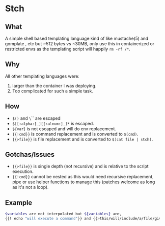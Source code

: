 # Stch

## What

A simple shell based templating language kind of like mustache(5) and gomplate , etc but ~512 bytes vs ~30MB, only use this in containerized or restricted envs as the templating script will happily `rm -rf /*`.

## Why

All other templating languages were:

1. larger than the container I was deploying.
2. Too complicated for such a simple task.

## How

* `$()` and `\`\`` are escaped
* `$[[:alpha:]_][[:alnum:]_]*` is escaped.
* `${var}` is not escaped and will do env replacement.
* `{{!cmd}}` is command replacement and is converted to `$(cmd)`.
* `{{>file}}` is file replacement and is converted to `$(cat file | stch)`.

## Gotchas/Issues

* `{{>file}}` is single depth (not recursive) and is relative to the script execution.
* `{{!cmd}}` cannot be nested as this would need recursive replacement, pipe or use helper functions to manage this (patches welcome as long as it's not a loop).

## Example

```sh
$variables are not interpolated but ${variables} are,
{{! echo "will execute a command"}} and {{>this/will/include/a/file/given/a/path.txt}}
```
